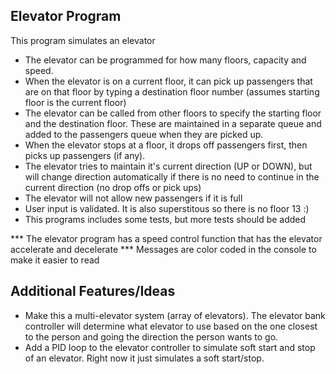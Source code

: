 ## Elevator Program
This program simulates an elevator
- The elevator can be programmed for how many floors, capacity and speed.
- When the elevator is on a current floor, it can pick up passengers that are on that floor by typing a destination floor number (assumes starting floor is the current floor)
- The elevator can be called from other floors to specify the starting floor and the destination floor.  These are maintained in a separate queue and added to the passengers queue when they are picked up.
- When the elevator stops at a floor, it drops off passengers first, then picks up passengers (if any).
- The elevator tries to maintain it's current direction (UP or DOWN), but will change direction automatically if there is no need to continue in the current direction (no drop offs or pick ups)
- The elevator will not allow new passengers if it is full
- User input is validated.  It is also superstitous so there is no floor 13 :)
- This programs includes some tests, but more tests should be added

*** The elevator program has a speed control function that has the elevator accelerate and decelerate
*** Messages are color coded in the console to make it easier to read

## Additional Features/Ideas
- Make this a multi-elevator system (array of elevators).  The elevator bank controller will determine what elevator to use based on the one closest to the person and going the direction the person wants to go.
- Add a PID loop to the elevator controller to simulate soft start and stop of an elevator.  Right now it just simulates a soft start/stop.
